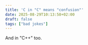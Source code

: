 ```yaml
---
title: 'C in "C" means "confusion"'
date: 2025-08-29T10:13:58+02:00
draft: false
tags: ["bad jokes"]
---
```


And in "C++" too.
